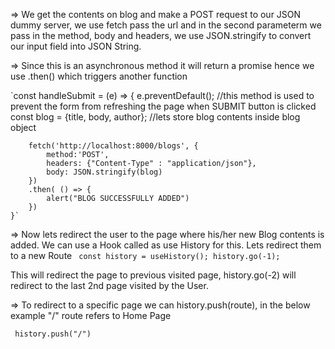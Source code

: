 
=> We get the contents on blog and make a POST request to our JSON dummy server, we use fetch pass the url and in the second parameterm we pass in the method, body and headers, we use JSON.stringify to convert our input field into JSON String.

=> Since this is an asynchronous method it will return a promise hence we use .then() which triggers another function

`const handleSubmit = (e) => {
        e.preventDefault();     //this method is used to prevent the form from refreshing the page when SUBMIT button is clicked
        const blog = {title, body, author};       //lets store blog contents inside blog object

        fetch('http://localhost:8000/blogs', {
            method:'POST',
            headers: {"Content-Type" : "application/json"},
            body: JSON.stringify(blog)
        })
        .then( () => {
            alert("BLOG SUCCESSFULLY ADDED")
        })
    }`

=> Now lets redirect the user to the page where his/her new Blog contents is added. We can use a Hook called as use History for this. Lets redirect them to a new Route
`
 const history = useHistory();
  history.go(-1);`

This will redirect the page to previous visited page, history.go(-2) will redirect to the last 2nd page visited by the User.

=> To redirect to a specific page we can history.push(route), in the below example "/" route refers to Home Page

`
history.push("/")`

